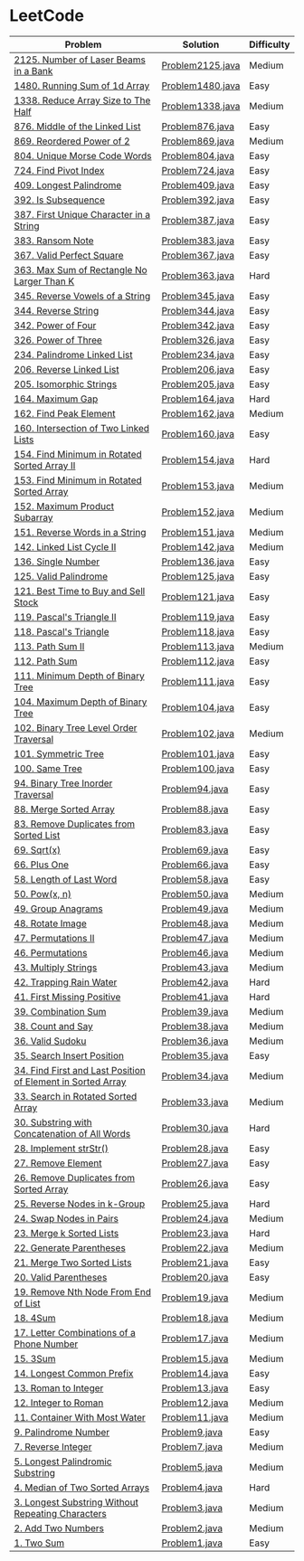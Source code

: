 # LeetCode
| Problem  | Solution  | Difficulty |
|----------|-----------|------------|
| [2125. Number of Laser Beams in a Bank](https://leetcode.com/problems/number-of-laser-beams-in-a-bank) | [Problem2125.java](src/ru/zivo/problems/Problem2125.java) | Medium |
| [1480. Running Sum of 1d Array](https://leetcode.com/problems/running-sum-of-1d-array) | [Problem1480.java](src/ru/zivo/problems/Problem1480.java) | Easy |
| [1338. Reduce Array Size to The Half](https://leetcode.com/problems/reduce-array-size-to-the-half) | [Problem1338.java](src/ru/zivo/problems/Problem1338.java) | Medium |
| [876. Middle of the Linked List](https://leetcode.com/problems/middle-of-the-linked-list) | [Problem876.java](src/ru/zivo/problems/Problem876.java) | Easy |
| [869. Reordered Power of 2](https://leetcode.com/problems/reordered-power-of-2) | [Problem869.java](src/ru/zivo/problems/Problem869.java) | Medium |
| [804. Unique Morse Code Words](https://leetcode.com/problems/unique-morse-code-words) | [Problem804.java](src/ru/zivo/problems/Problem804.java) | Easy |
| [724. Find Pivot Index](https://leetcode.com/problems/find-pivot-index) | [Problem724.java](src/ru/zivo/problems/Problem724.java) | Easy |
| [409. Longest Palindrome](https://leetcode.com/problems/longest-palindrome) | [Problem409.java](src/ru/zivo/problems/Problem409.java) | Easy |
| [392. Is Subsequence](https://leetcode.com/problems/is-subsequence) | [Problem392.java](src/ru/zivo/problems/Problem392.java) | Easy |
| [387. First Unique Character in a String](https://leetcode.com/problems/first-unique-character-in-a-string) | [Problem387.java](src/ru/zivo/problems/Problem387.java) | Easy |
| [383. Ransom Note](https://leetcode.com/problems/ransom-note) | [Problem383.java](src/ru/zivo/problems/Problem383.java) | Easy |
| [367. Valid Perfect Square](https://leetcode.com/problems/valid-perfect-square) | [Problem367.java](src/ru/zivo/problems/Problem367.java) | Easy |
| [363. Max Sum of Rectangle No Larger Than K](https://leetcode.com/problems/max-sum-of-rectangle-no-larger-than-k) | [Problem363.java](src/ru/zivo/problems/Problem363.java) | Hard |
| [345. Reverse Vowels of a String](https://leetcode.com/problems/reverse-vowels-of-a-string) | [Problem345.java](src/ru/zivo/problems/Problem345.java) | Easy |
| [344. Reverse String](https://leetcode.com/problems/reverse-string) | [Problem344.java](src/ru/zivo/problems/Problem344.java) | Easy |
| [342. Power of Four](https://leetcode.com/problems/power-of-four) | [Problem342.java](src/ru/zivo/problems/Problem342.java) | Easy |
| [326. Power of Three](https://leetcode.com/problems/power-of-three) | [Problem326.java](src/ru/zivo/problems/Problem326.java) | Easy |
| [234. Palindrome Linked List](https://leetcode.com/problems/palindrome-linked-list) | [Problem234.java](src/ru/zivo/problems/Problem234.java) | Easy |
| [206. Reverse Linked List](https://leetcode.com/problems/reverse-linked-list) | [Problem206.java](src/ru/zivo/problems/Problem206.java) | Easy |
| [205. Isomorphic Strings](https://leetcode.com/problems/isomorphic-strings) | [Problem205.java](src/ru/zivo/problems/Problem205.java) | Easy |
| [164. Maximum Gap](https://leetcode.com/problems/maximum-gap) | [Problem164.java](src/ru/zivo/problems/Problem164.java) | Hard |
| [162. Find Peak Element](https://leetcode.com/problems/find-peak-element) | [Problem162.java](src/ru/zivo/problems/Problem162.java) | Medium |
| [160. Intersection of Two Linked Lists](https://leetcode.com/problems/intersection-of-two-linked-lists) | [Problem160.java](src/ru/zivo/problems/Problem160.java) | Easy |
| [154. Find Minimum in Rotated Sorted Array II](https://leetcode.com/problems/find-minimum-in-rotated-sorted-array-ii) | [Problem154.java](src/ru/zivo/problems/Problem154.java) | Hard |
| [153. Find Minimum in Rotated Sorted Array](https://leetcode.com/problems/find-minimum-in-rotated-sorted-array) | [Problem153.java](src/ru/zivo/problems/Problem153.java) | Medium |
| [152. Maximum Product Subarray](https://leetcode.com/problems/maximum-product-subarray) | [Problem152.java](src/ru/zivo/problems/Problem152.java) | Medium |
| [151. Reverse Words in a String](https://leetcode.com/problems/reverse-words-in-a-string) | [Problem151.java](src/ru/zivo/problems/Problem151.java) | Medium |
| [142. Linked List Cycle II](https://leetcode.com/problems/linked-list-cycle-ii) | [Problem142.java](src/ru/zivo/problems/Problem142.java) | Medium |
| [136. Single Number](https://leetcode.com/problems/single-number) | [Problem136.java](src/ru/zivo/problems/Problem136.java) | Easy |
| [125. Valid Palindrome](https://leetcode.com/problems/valid-palindrome) | [Problem125.java](src/ru/zivo/problems/Problem125.java) | Easy |
| [121. Best Time to Buy and Sell Stock](https://leetcode.com/problems/best-time-to-buy-and-sell-stock) | [Problem121.java](src/ru/zivo/problems/Problem121.java) | Easy |
| [119. Pascal's Triangle II](https://leetcode.com/problems/pascals-triangle-ii) | [Problem119.java](src/ru/zivo/problems/Problem119.java) | Easy |
| [118. Pascal's Triangle](https://leetcode.com/problems/pascals-triangle) | [Problem118.java](src/ru/zivo/problems/Problem118.java) | Easy |
| [113. Path Sum II](https://leetcode.com/problems/path-sum-ii) | [Problem113.java](src/ru/zivo/problems/Problem113.java) | Medium |
| [112. Path Sum](https://leetcode.com/problems/path-sum) | [Problem112.java](src/ru/zivo/problems/Problem112.java) | Easy |
| [111. Minimum Depth of Binary Tree](https://leetcode.com/problems/minimum-depth-of-binary-tree) | [Problem111.java](src/ru/zivo/problems/Problem111.java) | Easy |
| [104. Maximum Depth of Binary Tree](https://leetcode.com/problems/maximum-depth-of-binary-tree) | [Problem104.java](src/ru/zivo/problems/Problem104.java) | Easy |
| [102. Binary Tree Level Order Traversal](https://leetcode.com/problems/binary-tree-level-order-traversal) | [Problem102.java](src/ru/zivo/problems/Problem102.java) | Medium |
| [101. Symmetric Tree](https://leetcode.com/problems/symmetric-tree) | [Problem101.java](src/ru/zivo/problems/Problem101.java) | Easy |
| [100. Same Tree](https://leetcode.com/problems/same-tree) | [Problem100.java](src/ru/zivo/problems/Problem100.java) | Easy |
| [94. Binary Tree Inorder Traversal](https://leetcode.com/problems/binary-tree-inorder-traversal) | [Problem94.java](src/ru/zivo/problems/Problem94.java) | Easy |
| [88. Merge Sorted Array](https://leetcode.com/problems/merge-sorted-array) | [Problem88.java](src/ru/zivo/problems/Problem88.java) | Easy |
| [83. Remove Duplicates from Sorted List](https://leetcode.com/problems/remove-duplicates-from-sorted-list) | [Problem83.java](src/ru/zivo/problems/Problem83.java) | Easy |
| [69. Sqrt(x)](https://leetcode.com/problems/sqrtx) | [Problem69.java](src/ru/zivo/problems/Problem69.java) | Easy |
| [66. Plus One](https://leetcode.com/problems/plus-one) | [Problem66.java](src/ru/zivo/problems/Problem66.java) | Easy |
| [58. Length of Last Word](https://leetcode.com/problems/length-of-last-word) | [Problem58.java](src/ru/zivo/problems/Problem58.java) | Easy |
| [50. Pow(x, n)](https://leetcode.com/problems/powx-n) | [Problem50.java](src/ru/zivo/problems/Problem50.java) | Medium |
| [49. Group Anagrams](https://leetcode.com/problems/group-anagrams) | [Problem49.java](src/ru/zivo/problems/Problem49.java) | Medium |
| [48. Rotate Image](https://leetcode.com/problems/rotate-image) | [Problem48.java](src/ru/zivo/problems/Problem48.java) | Medium |
| [47. Permutations II](https://leetcode.com/problems/permutations-ii/) | [Problem47.java](src/ru/zivo/problems/Problem47.java) | Medium |
| [46. Permutations](https://leetcode.com/problems/permutations) | [Problem46.java](src/ru/zivo/problems/Problem46.java) | Medium |
| [43. Multiply Strings](https://leetcode.com/problems/multiply-strings) | [Problem43.java](src/ru/zivo/problems/Problem43.java) | Medium |
| [42. Trapping Rain Water](https://leetcode.com/problems/trapping-rain-water) | [Problem42.java](src/ru/zivo/problems/Problem42.java) | Hard |
| [41. First Missing Positive](https://leetcode.com/problems/first-missing-positive) | [Problem41.java](src/ru/zivo/problems/Problem41.java) | Hard |
| [39. Combination Sum](https://leetcode.com/problems/combination-sum) | [Problem39.java](src/ru/zivo/problems/Problem39.java) | Medium |
| [38. Count and Say](https://leetcode.com/problems/count-and-say) | [Problem38.java](src/ru/zivo/problems/Problem38.java) | Medium |
| [36. Valid Sudoku](https://leetcode.com/problems/valid-sudoku) | [Problem36.java](src/ru/zivo/problems/Problem36.java) | Medium |
| [35. Search Insert Position](https://leetcode.com/problems/search-insert-position) | [Problem35.java](src/ru/zivo/problems/Problem35.java) | Easy |
| [34. Find First and Last Position of Element in Sorted Array](https://leetcode.com/problems/find-first-and-last-position-of-element-in-sorted-array) | [Problem34.java](src/ru/zivo/problems/Problem34.java) | Medium |
| [33. Search in Rotated Sorted Array](https://leetcode.com/problems/search-in-rotated-sorted-array) | [Problem33.java](src/ru/zivo/problems/Problem33.java) | Medium |
| [30. Substring with Concatenation of All Words](https://leetcode.com/problems/substring-with-concatenation-of-all-words) | [Problem30.java](src/ru/zivo/problems/Problem30.java) | Hard |
| [28. Implement strStr()](https://leetcode.com/problems/implement-strstr) | [Problem28.java](src/ru/zivo/problems/Problem28.java) | Easy |
| [27. Remove Element](https://leetcode.com/problems/remove-element) | [Problem27.java](src/ru/zivo/problems/Problem27.java) | Easy |
| [26. Remove Duplicates from Sorted Array](https://leetcode.com/problems/remove-duplicates-from-sorted-array) | [Problem26.java](src/ru/zivo/problems/Problem26.java) | Easy |
| [25. Reverse Nodes in k-Group](https://leetcode.com/problems/reverse-nodes-in-k-group) | [Problem25.java](src/ru/zivo/problems/Problem25.java) | Hard |
| [24. Swap Nodes in Pairs](https://leetcode.com/problems/swap-nodes-in-pairs) | [Problem24.java](src/ru/zivo/problems/Problem24.java) | Medium |
| [23. Merge k Sorted Lists](https://leetcode.com/problems/merge-k-sorted-lists) | [Problem23.java](src/ru/zivo/problems/Problem23.java) | Hard |
| [22. Generate Parentheses](https://leetcode.com/problems/generate-parentheses) | [Problem22.java](src/ru/zivo/problems/Problem22.java) | Medium |
| [21. Merge Two Sorted Lists](https://leetcode.com/problems/merge-two-sorted-lists) | [Problem21.java](src/ru/zivo/problems/Problem21.java) | Easy |
| [20. Valid Parentheses](https://leetcode.com/problems/valid-parentheses) | [Problem20.java](src/ru/zivo/problems/Problem20.java) | Easy |
| [19. Remove Nth Node From End of List](https://leetcode.com/problems/remove-nth-node-from-end-of-list) | [Problem19.java](src/ru/zivo/problems/Problem19.java) | Medium |
| [18. 4Sum](https://leetcode.com/problems/4sum) | [Problem18.java](src/ru/zivo/problems/Problem18.java) | Medium |
| [17. Letter Combinations of a Phone Number](https://leetcode.com/problems/letter-combinations-of-a-phone-number) | [Problem17.java](src/ru/zivo/problems/Problem17.java) | Medium |
| [15. 3Sum](https://leetcode.com/problems/3sum) | [Problem15.java](src/ru/zivo/problems/Problem15.java) | Medium |
| [14. Longest Common Prefix](https://leetcode.com/problems/longest-common-prefix) | [Problem14.java](src/ru/zivo/problems/Problem14.java) | Easy |
| [13. Roman to Integer](https://leetcode.com/problems/roman-to-integer) | [Problem13.java](src/ru/zivo/problems/Problem13.java) | Easy |
| [12. Integer to Roman](https://leetcode.com/problems/integer-to-roman) | [Problem12.java](src/ru/zivo/problems/Problem12.java) | Medium |
| [11. Container With Most Water](https://leetcode.com/problems/container-with-most-water) | [Problem11.java](src/ru/zivo/problems/Problem11.java) | Medium |
| [9. Palindrome Number](https://leetcode.com/problems/palindrome-number) | [Problem9.java](src/ru/zivo/problems/Problem9.java) | Easy |
| [7. Reverse Integer](https://leetcode.com/problems/reverse-integer) | [Problem7.java](src/ru/zivo/problems/Problem7.java) | Medium |
| [5. Longest Palindromic Substring](https://leetcode.com/problems/longest-palindromic-substring) | [Problem5.java](src/ru/zivo/problems/Problem5.java) | Medium |
| [4. Median of Two Sorted Arrays](https://leetcode.com/problems/median-of-two-sorted-arrays) | [Problem4.java](src/ru/zivo/problems/Problem4.java) | Hard |
| [3. Longest Substring Without Repeating Characters](https://leetcode.com/problems/longest-substring-without-repeating-characters) | [Problem3.java](src/ru/zivo/problems/Problem3.java) | Medium |
| [2. Add Two Numbers](https://leetcode.com/problems/add-two-numbers) | [Problem2.java](src/ru/zivo/problems/Problem2.java) | Medium |
| [1. Two Sum](https://leetcode.com/problems/two-sum) | [Problem1.java](src/ru/zivo/problems/Problem1.java) | Easy |
